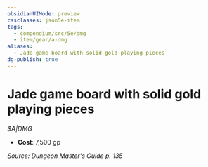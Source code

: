 ```yaml
---
obsidianUIMode: preview
cssclasses: json5e-item
tags:
  - compendium/src/5e/dmg
  - item/gear/a-dmg
aliases:
  - Jade game board with solid gold playing pieces
dg-publish: true
---
```

# Jade game board with solid gold playing pieces
*$A|DMG*  

- **Cost**: 7,500 gp

*Source: Dungeon Master's Guide p. 135*